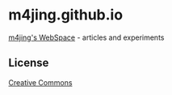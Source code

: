 # m4jing.github.io
<a href="http://www.imajing.com.cn/" target="__blank">m4jing's WebSpace</a> - articles and experiments

## License

[Creative Commons](http://creativecommons.org/licenses/by-nc-sa/3.0/)
